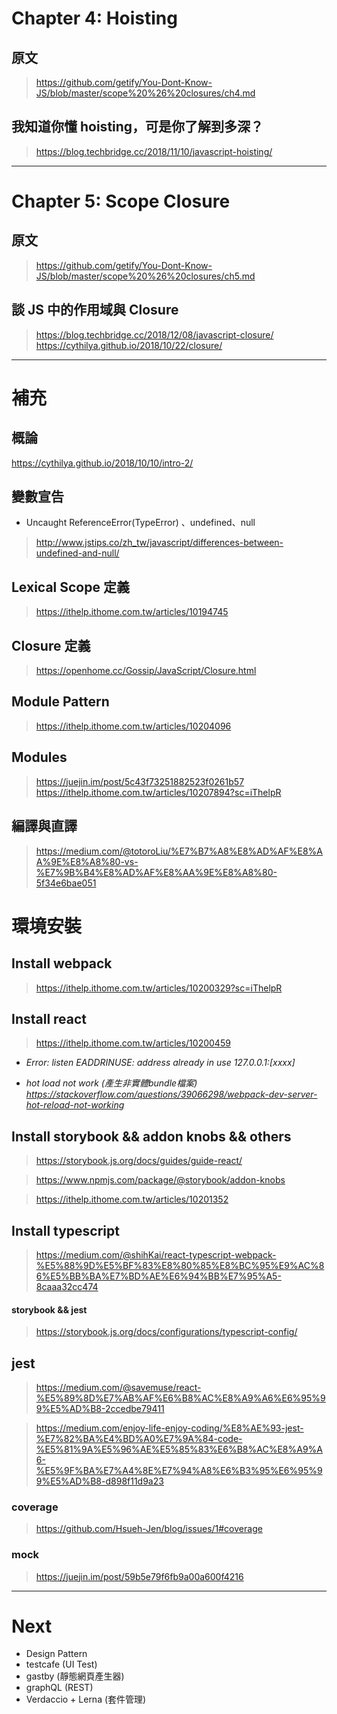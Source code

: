# Chapter 4: Hoisting
## 原文
> https://github.com/getify/You-Dont-Know-JS/blob/master/scope%20%26%20closures/ch4.md

## 我知道你懂 hoisting，可是你了解到多深？
> https://blog.techbridge.cc/2018/11/10/javascript-hoisting/

---

# Chapter 5: Scope Closure
## 原文
> https://github.com/getify/You-Dont-Know-JS/blob/master/scope%20%26%20closures/ch5.md

## 談 JS 中的作用域與 Closure
> https://blog.techbridge.cc/2018/12/08/javascript-closure/
> https://cythilya.github.io/2018/10/22/closure/

---

# 補充
## 概論
https://cythilya.github.io/2018/10/10/intro-2/

## 變數宣告
+ Uncaught ReferenceError(TypeError) 、undefined、null
> http://www.jstips.co/zh_tw/javascript/differences-between-undefined-and-null/

## Lexical Scope 定義
> https://ithelp.ithome.com.tw/articles/10194745

## Closure 定義
> https://openhome.cc/Gossip/JavaScript/Closure.html

## Module Pattern
> https://ithelp.ithome.com.tw/articles/10204096

## Modules
> https://juejin.im/post/5c43f73251882523f0261b57
> https://ithelp.ithome.com.tw/articles/10207894?sc=iThelpR

## 編譯與直譯
> https://medium.com/@totoroLiu/%E7%B7%A8%E8%AD%AF%E8%AA%9E%E8%A8%80-vs-%E7%9B%B4%E8%AD%AF%E8%AA%9E%E8%A8%80-5f34e6bae051


# 環境安裝
## Install webpack 
> https://ithelp.ithome.com.tw/articles/10200329?sc=iThelpR


## Install react
> https://ithelp.ithome.com.tw/articles/10200459

+ *Error: listen EADDRINUSE: address already in use 127.0.0.1:[xxxx]*

+ *hot load not work (產生非實體bundle檔案)
https://stackoverflow.com/questions/39066298/webpack-dev-server-hot-reload-not-working*


## Install storybook && addon knobs && others
> https://storybook.js.org/docs/guides/guide-react/

> https://www.npmjs.com/package/@storybook/addon-knobs

> https://ithelp.ithome.com.tw/articles/10201352


## Install typescript
> https://medium.com/@shihKai/react-typescript-webpack-%E5%88%9D%E5%BF%83%E8%80%85%E8%BC%95%E9%AC%86%E5%BB%BA%E7%BD%AE%E6%94%BB%E7%95%A5-8caaa32cc474

#### storybook && jest
> https://storybook.js.org/docs/configurations/typescript-config/


## jest
> https://medium.com/@savemuse/react-%E5%89%8D%E7%AB%AF%E6%B8%AC%E8%A9%A6%E6%95%99%E5%AD%B8-2ccedbe79411

> https://medium.com/enjoy-life-enjoy-coding/%E8%AE%93-jest-%E7%82%BA%E4%BD%A0%E7%9A%84-code-%E5%81%9A%E5%96%AE%E5%85%83%E6%B8%AC%E8%A9%A6-%E5%9F%BA%E7%A4%8E%E7%94%A8%E6%B3%95%E6%95%99%E5%AD%B8-d898f11d9a23

### coverage 
> https://github.com/Hsueh-Jen/blog/issues/1#coverage 
### mock
> https://juejin.im/post/59b5e79f6fb9a00a600f4216

---

# Next
+ Design Pattern
+ testcafe (UI Test)
+ gastby (靜態網頁產生器)
+ graphQL (REST)
+ Verdaccio + Lerna (套件管理)